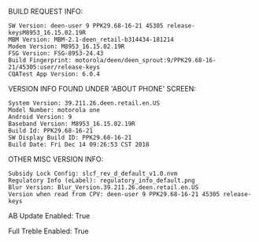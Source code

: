BUILD REQUEST INFO:

	SW Version: deen-user 9 PPK29.68-16-21 45305 release-keysM8953_16.15.02.19R
	MBM Version: MBM-2.1-deen_retail-b314434-181214
	Modem Version: M8953_16.15.02.19R
	FSG Version: FSG-8953-24.43
	Build Fingerprint: motorola/deen/deen_sprout:9/PPK29.68-16-21/45305:user/release-keys
	CQATest App Version: 6.0.4

VERSION INFO FOUND UNDER 'ABOUT PHONE' SCREEN:

	System Version: 39.211.26.deen.retail.en.US
	Model Number: motorola one
	Android Version: 9
	Baseband Version: M8953_16.15.02.19R
	Build Id: PPK29.68-16-21
	SW Display Build ID: PPK29.68-16-21
	Build Date: Fri Dec 14 09:26:53 CST 2018

OTHER MISC VERSION INFO:

	Subsidy Lock Config: slcf_rev_d_default_v1.0.nvm
	Regulatory Info (eLabel): regulatory_info_default.png
	Blur Version: Blur_Version.39.211.26.deen.retail.en.US
	Version when read from CPV: deen-user 9 PPK29.68-16-21 45305 release-keys

AB Update Enabled: True

Full Treble Enabled: True
